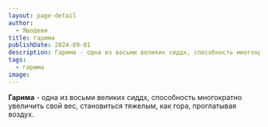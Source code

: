 ```yaml
---
layout: page-detail
author:
  - Яшодеви
title: гарима
publishDate: 2024-09-01
description: Гарима - одна из восьми великих сиддх, способность многократно увеличить свой вес, становиться тяжелым, как гора, проглатывая воздух.
tags:
  - гарима
image:
---
```

**Гарима** - одна из восьми великих сиддх, способность многократно увеличить свой вес, становиться тяжелым, как гора, проглатывая воздух.

